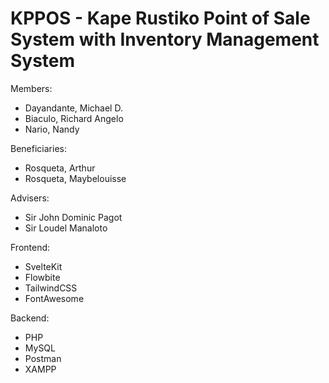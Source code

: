 # KPPOS - Kape Rustiko Point of Sale System with Inventory Management System

Members:
- Dayandante, Michael D.
- Biaculo, Richard Angelo
- Nario, Nandy

Beneficiaries:
- Rosqueta, Arthur
- Rosqueta, Maybelouisse

Advisers:
- Sir John Dominic Pagot
- Sir Loudel Manaloto

Frontend:
- SvelteKit
- Flowbite
- TailwindCSS
- FontAwesome

Backend:
- PHP
- MySQL
- Postman
- XAMPP
